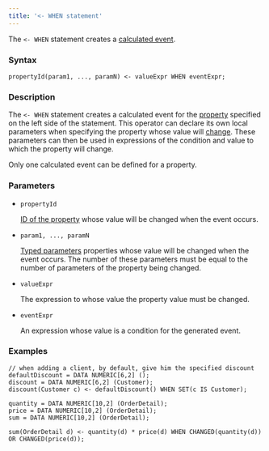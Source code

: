 ```yaml
---
title: '<- WHEN statement'
---
```


The `<- WHEN` statement creates a [calculated event](Calculated_events.md).

### Syntax

    propertyId(param1, ..., paramN) <- valueExpr WHEN eventExpr;

### Description

The `<- WHEN` statement creates a calculated event for the [property](Data_properties_DATA.md) specified on the left side of the statement. This operator can declare its own local parameters when specifying the property whose value will [change](Property_change_CHANGE.md). These parameters can then be used in expressions of the condition and value to which the property will change.

Only one calculated event can be defined for a property. 

### Parameters

- `propertyId`

    [ID of the property](IDs.md#propertyid) whose value will be changed when the event occurs.

- `param1, ..., paramN`

    [Typed parameters](IDs.md#paramid) properties whose value will be changed when the event occurs. The number of these parameters must be equal to the number of parameters of the property being changed.

- `valueExpr`

    The expression to whose value the property value must be changed.

- `eventExpr`

    An expression whose value is a condition for the generated event.

### Examples


```lsf
// when adding a client, by default, give him the specified discount
defaultDiscount = DATA NUMERIC[6,2] ();
discount = DATA NUMERIC[6,2] (Customer);
discount(Customer c) <- defaultDiscount() WHEN SET(c IS Customer);

quantity = DATA NUMERIC[10,2] (OrderDetail);
price = DATA NUMERIC[10,2] (OrderDetail);
sum = DATA NUMERIC[10,2] (OrderDetail);

sum(OrderDetail d) <- quantity(d) * price(d) WHEN CHANGED(quantity(d)) OR CHANGED(price(d));
```

